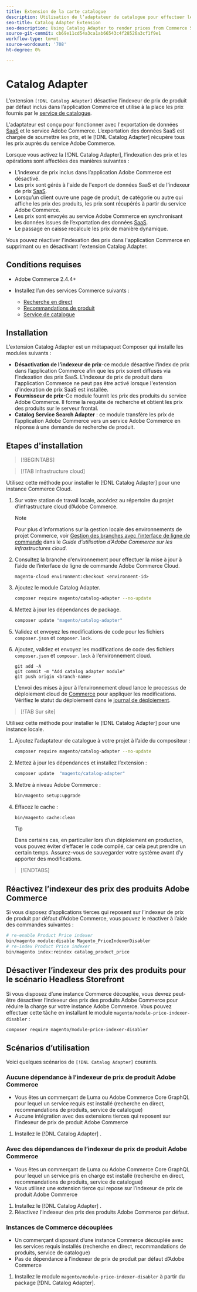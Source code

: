 ```yaml
---
title: Extension de la carte catalogue
description: Utilisation de l’adaptateur de catalogue pour effectuer le rendu des prix à partir des services Commerce
seo-title: Catalog Adapter Extension
seo-description: Using Catalog Adapter to render prices from Commerce Services
source-git-commit: cb69e11cd54a3ca1ab66543c4f28526a3cf1f9e1
workflow-type: tm+mt
source-wordcount: '708'
ht-degree: 0%

---
```


# Catalog Adapter

L’extension `[!DNL Catalog Adapter]` désactive l’indexeur de prix de produit par défaut inclus dans l’application Commerce et utilise à la place les prix fournis par le [service de catalogue](../catalog-service/overview.md).

L&#39;adaptateur est conçu pour fonctionner avec l&#39;exportation de données [SaaS](../data-export/overview.md) et le service Adobe Commerce. L’exportation des données SaaS est chargée de soumettre les prix, et le [!DNL Catalog Adapter] récupère tous les prix auprès du service Adobe Commerce.

Lorsque vous activez la [!DNL Catalog Adapter], l’indexation des prix et les opérations sont affectées des manières suivantes :

- L’indexeur de prix inclus dans l’application Adobe Commerce est désactivé.
- Les prix sont gérés à l&#39;aide de l&#39;export de données SaaS et de l&#39;indexeur de prix [SaaS](price-indexing.md).
- Lorsqu’un client ouvre une page de produit, de catégorie ou autre qui affiche les prix des produits, les prix sont récupérés à partir du service Adobe Commerce.
- Les prix sont envoyés au service Adobe Commerce en synchronisant les données issues de l’exportation des données [SaaS](../data-export/overview.md).
- Le passage en caisse recalcule les prix de manière dynamique.

Vous pouvez réactiver l&#39;indexation des prix dans l&#39;application Commerce en supprimant ou en désactivant l&#39;extension Catalog Adapter.

## Conditions requises

- Adobe Commerce 2.4.4+
- Installez l’un des services Commerce suivants :

   - [Recherche en direct](../live-search/install.md)
   - [Recommandations de produit](../product-recommendations/install-configure.md)
   - [Service de catalogue](../catalog-service/installation.md)

## Installation

L’extension Catalog Adapter est un métapaquet Composer qui installe les modules suivants :

- **Désactivation de l’indexeur de prix**-ce module désactive l’index de prix dans l’application Commerce afin que les prix soient diffusés via l’indexation des prix SaaS. L&#39;indexeur de prix de produit dans l&#39;application Commerce ne peut pas être activé lorsque l&#39;extension d&#39;indexation de prix SaaS est installée.
- **Fournisseur de prix**-Ce module fournit les prix des produits du service Adobe Commerce. Il forme la requête de recherche et obtient les prix des produits sur le serveur frontal.
- **Catalog Service Search Adapter** : ce module transfère les prix de l’application Adobe Commerce vers un service Adobe Commerce en réponse à une demande de recherche de produit.

## Etapes d&#39;installation

>[!BEGINTABS]

>[!TAB Infrastructure cloud]

Utilisez cette méthode pour installer le [!DNL Catalog Adapter] pour une instance Commerce Cloud.

1. Sur votre station de travail locale, accédez au répertoire du projet d’infrastructure cloud d’Adobe Commerce.

   >[!NOTE]
   >
   >Pour plus d’informations sur la gestion locale des environnements de projet Commerce, voir [Gestion des branches avec l’interface de ligne de commande](https://experienceleague.adobe.com/fr/docs/commerce-cloud-service/user-guide/develop/cli-branches) dans le _Guide d’utilisation d’Adobe Commerce sur les infrastructures cloud_.

1. Consultez la branche d’environnement pour effectuer la mise à jour à l’aide de l’interface de ligne de commande Adobe Commerce Cloud.

   ```shell
   magento-cloud environment:checkout <environment-id>
   ```

1. Ajoutez le module Catalog Adapter.

   ```bash
   composer require magento/catalog-adapter --no-update
   ```

1. Mettez à jour les dépendances de package.

   ```bash
   composer update "magento/catalog-adapter"
   ```

1. Validez et envoyez les modifications de code pour les fichiers `composer.json` et `composer.lock`.

1. Ajoutez, validez et envoyez les modifications de code des fichiers `composer.json` et `composer.lock` à l’environnement cloud.

   ```shell
   git add -A
   git commit -m "Add catalog adapter module"
   git push origin <branch-name>
   ```

   L’envoi des mises à jour à l’environnement cloud lance le processus de déploiement cloud de [Commerce](https://experienceleague.adobe.com/fr/docs/commerce-cloud-service/user-guide/develop/deploy/process) pour appliquer les modifications. Vérifiez le statut du déploiement dans le [journal de déploiement](https://experienceleague.adobe.com/fr/docs/commerce-cloud-service/user-guide/develop/test/log-locations#deploy-log).

>[!TAB Sur site]

Utilisez cette méthode pour installer le [!DNL Catalog Adapter] pour une instance locale.

1. Ajoutez l’adaptateur de catalogue à votre projet à l’aide du compositeur :

   ```bash
   composer require magento/catalog-adapter --no-update
   ```

1. Mettez à jour les dépendances et installez l’extension :

   ```bash
   composer update  "magento/catalog-adapter"
   ```

1. Mettre à niveau Adobe Commerce :

   ```bash
   bin/magento setup:upgrade
   ```

1. Effacez le cache :

   ```bash
   bin/magento cache:clean
   ```

   >[!TIP]
   >
   >Dans certains cas, en particulier lors d’un déploiement en production, vous pouvez éviter d’effacer le code compilé, car cela peut prendre un certain temps. Assurez-vous de sauvegarder votre système avant d’y apporter des modifications.

>[!ENDTABS]


## Réactivez l’indexeur des prix des produits Adobe Commerce

Si vous disposez d’applications tierces qui reposent sur l’indexeur de prix de produit par défaut d’Adobe Commerce, vous pouvez le réactiver à l’aide des commandes suivantes :

```bash
# re-enable Product Price indexer
bin/magento module:disable Magento_PriceIndexerDisabler
# re-index Product Price indexer
bin/magento index:reindex catalog_product_price
```

## Désactiver l’indexeur des prix des produits pour le scénario Headless Storefront

Si vous disposez d’une instance Commerce découplée, vous devrez peut-être désactiver l’indexeur des prix des produits Adobe Commerce pour réduire la charge sur votre instance Adobe Commerce. Vous pouvez effectuer cette tâche en installant le module `magento/module-price-indexer-disabler` :

```bash
composer require magento/module-price-indexer-disabler
```

## Scénarios d’utilisation

Voici quelques scénarios de `[!DNL Catalog Adapter]` courants.

### Aucune dépendance à l’indexeur de prix de produit Adobe Commerce

- Vous êtes un commerçant de Luma ou Adobe Commerce Core GraphQL pour lequel un service requis est installé (recherche en direct, recommandations de produits, service de catalogue)
- Aucune intégration avec des extensions tierces qui reposent sur l’indexeur de prix de produit Adobe Commerce

1. Installez le [!DNL Catalog Adapter] .

### Avec des dépendances de l’indexeur de prix de produit Adobe Commerce

- Vous êtes un commerçant de Luma ou Adobe Commerce Core GraphQL pour lequel un service pris en charge est installé (recherche en direct, recommandations de produits, service de catalogue)
- Vous utilisez une extension tierce qui repose sur l’indexeur de prix de produit Adobe Commerce

1. Installez le [!DNL Catalog Adapter] .
1. Réactivez l’indexeur des prix des produits Adobe Commerce par défaut.

### Instances de Commerce découplées

- Un commerçant disposant d’une instance Commerce découplée avec les services requis installés (recherche en direct, recommandations de produits, service de catalogue)
- Pas de dépendance à l’indexeur de prix de produit par défaut d’Adobe Commerce

1. Installez le module `magento/module-price-indexer-disabler` à partir du package [!DNL Catalog Adapter].

